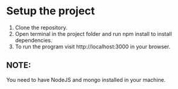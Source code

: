 # Setup the project

1. Clone the repository.
2. Open terminal in the project folder and run npm install to install dependencies.
3. To run the program visit <a> http://localhost:3000 in your browser.

## NOTE: 
You need to have NodeJS and mongo installed in your machine.
